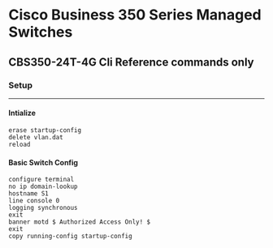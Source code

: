 # Cisco Business 350 Series Managed Switches
## **CBS350-24T-4G Cli Reference commands only**

### Setup
---

#### Intialize
```
erase startup-config
delete vlan.dat
reload
```

#### Basic Switch Config
```
configure terminal
no ip domain-lookup
hostname S1
line console 0
logging synchronous
exit
banner motd $ Authorized Access Only! $
exit
copy running-config startup-config
```
